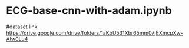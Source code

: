 # ECG-base-cnn-with-adam.ipynb

#dataset link 
https://drive.google.com/drive/folders/1aKbU531Xbr65mm07jEXmcpXw-AIw0Lu4
